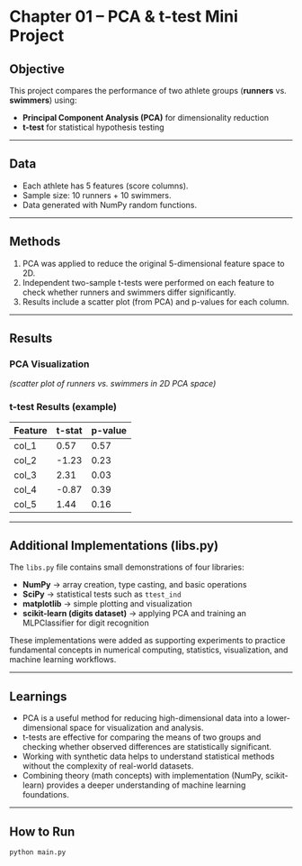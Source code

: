 # Chapter 01 – PCA & t-test Mini Project

## Objective
This project compares the performance of two athlete groups (**runners** vs. **swimmers**) using:  
- **Principal Component Analysis (PCA)** for dimensionality reduction  
- **t-test** for statistical hypothesis testing  

---

## Data
- Each athlete has 5 features (score columns).  
- Sample size: 10 runners + 10 swimmers.  
- Data generated with NumPy random functions.  

---

## Methods
1. PCA was applied to reduce the original 5-dimensional feature space to 2D.  
2. Independent two-sample t-tests were performed on each feature to check whether runners and swimmers differ significantly.  
3. Results include a scatter plot (from PCA) and p-values for each column.  

---

## Results

### PCA Visualization
*(scatter plot of runners vs. swimmers in 2D PCA space)*

### t-test Results (example)
| Feature | t-stat | p-value |
|---------|--------|---------|
| col_1   | 0.57   | 0.57    |
| col_2   | -1.23  | 0.23    |
| col_3   | 2.31   | 0.03    |
| col_4   | -0.87  | 0.39    |
| col_5   | 1.44   | 0.16    |

---

## Additional Implementations (libs.py)
The `libs.py` file contains small demonstrations of four libraries:  
- **NumPy** → array creation, type casting, and basic operations  
- **SciPy** → statistical tests such as `ttest_ind`  
- **matplotlib** → simple plotting and visualization  
- **scikit-learn (digits dataset)** → applying PCA and training an MLPClassifier for digit recognition  

These implementations were added as supporting experiments to practice fundamental concepts in numerical computing, statistics, visualization, and machine learning workflows.

---

## Learnings
- PCA is a useful method for reducing high-dimensional data into a lower-dimensional space for visualization and analysis.  
- t-tests are effective for comparing the means of two groups and checking whether observed differences are statistically significant.  
- Working with synthetic data helps to understand statistical methods without the complexity of real-world datasets.  
- Combining theory (math concepts) with implementation (NumPy, scikit-learn) provides a deeper understanding of machine learning foundations.  

---

## How to Run
```bash
python main.py
